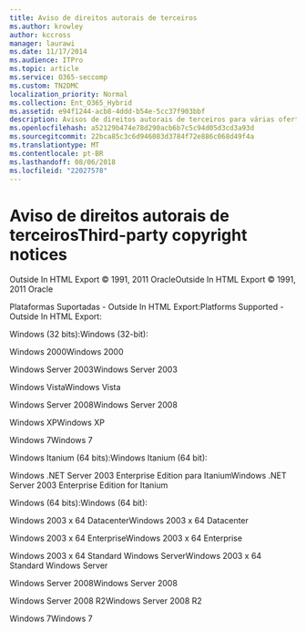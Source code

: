 ```yaml
---
title: Aviso de direitos autorais de terceiros
ms.author: krowley
author: kccross
manager: laurawi
ms.date: 11/17/2014
ms.audience: ITPro
ms.topic: article
ms.service: O365-seccomp
ms.custom: TN2DMC
localization_priority: Normal
ms.collection: Ent_O365_Hybrid
ms.assetid: e94f1244-acb8-4ddd-b54e-5cc37f903bbf
description: Avisos de direitos autorais de terceiros para várias ofertas da Microsoft
ms.openlocfilehash: a52129b474e78d290acb6b7c5c94d05d3cd3a93d
ms.sourcegitcommit: 22bca85c3c6d946083d3784f72e886c068d49f4a
ms.translationtype: MT
ms.contentlocale: pt-BR
ms.lasthandoff: 08/06/2018
ms.locfileid: "22027578"
---
```

# <a name="third-party-copyright-notices"></a><span data-ttu-id="34595-103">Aviso de direitos autorais de terceiros</span><span class="sxs-lookup"><span data-stu-id="34595-103">Third-party copyright notices</span></span>

<span data-ttu-id="34595-104">Outside In HTML Export © 1991, 2011 Oracle</span><span class="sxs-lookup"><span data-stu-id="34595-104">Outside In HTML Export © 1991, 2011 Oracle</span></span>
  
<span data-ttu-id="34595-105">Plataformas Suportadas - Outside In HTML Export:</span><span class="sxs-lookup"><span data-stu-id="34595-105">Platforms Supported - Outside In HTML Export:</span></span>
  
<span data-ttu-id="34595-106">Windows (32 bits):</span><span class="sxs-lookup"><span data-stu-id="34595-106">Windows (32-bit):</span></span>
  
<span data-ttu-id="34595-107">Windows 2000</span><span class="sxs-lookup"><span data-stu-id="34595-107">Windows 2000</span></span>
  
<span data-ttu-id="34595-108">Windows Server 2003</span><span class="sxs-lookup"><span data-stu-id="34595-108">Windows Server 2003</span></span>
  
<span data-ttu-id="34595-109">Windows Vista</span><span class="sxs-lookup"><span data-stu-id="34595-109">Windows Vista</span></span>
  
<span data-ttu-id="34595-110">Windows Server 2008</span><span class="sxs-lookup"><span data-stu-id="34595-110">Windows Server 2008</span></span>
  
<span data-ttu-id="34595-111">Windows XP</span><span class="sxs-lookup"><span data-stu-id="34595-111">Windows XP</span></span>
  
<span data-ttu-id="34595-112">Windows 7</span><span class="sxs-lookup"><span data-stu-id="34595-112">Windows 7</span></span>
  
<span data-ttu-id="34595-113">Windows Itanium (64 bits):</span><span class="sxs-lookup"><span data-stu-id="34595-113">Windows Itanium (64 bit):</span></span>
  
<span data-ttu-id="34595-114">Windows .NET Server 2003 Enterprise Edition para Itanium</span><span class="sxs-lookup"><span data-stu-id="34595-114">Windows .NET Server 2003 Enterprise Edition for Itanium</span></span>
  
<span data-ttu-id="34595-115">Windows (64 bits):</span><span class="sxs-lookup"><span data-stu-id="34595-115">Windows (64 bit):</span></span>
  
<span data-ttu-id="34595-116">Windows 2003 x 64 Datacenter</span><span class="sxs-lookup"><span data-stu-id="34595-116">Windows 2003 x 64 Datacenter</span></span>
  
<span data-ttu-id="34595-117">Windows 2003 x 64 Enterprise</span><span class="sxs-lookup"><span data-stu-id="34595-117">Windows 2003 x 64 Enterprise</span></span>
  
<span data-ttu-id="34595-118">Windows 2003 x 64 Standard Windows Server</span><span class="sxs-lookup"><span data-stu-id="34595-118">Windows 2003 x 64 Standard Windows Server</span></span>
  
<span data-ttu-id="34595-119">Windows Server 2008</span><span class="sxs-lookup"><span data-stu-id="34595-119">Windows Server 2008</span></span>
  
<span data-ttu-id="34595-120">Windows Server 2008 R2</span><span class="sxs-lookup"><span data-stu-id="34595-120">Windows Server 2008 R2</span></span>
  
<span data-ttu-id="34595-121">Windows 7</span><span class="sxs-lookup"><span data-stu-id="34595-121">Windows 7</span></span>
  


